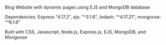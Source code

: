 Blog Website with dynamic pages using EJS and MongoDB database

Dependencies: Express "4.17.2", ejs: "^3.1.6", lodash: "^4.17.21", mongoose: "^6.1.6"

Built with CSS, Javascript, Node.js, Express.js, EJS, MongoDB, and Mongoose
